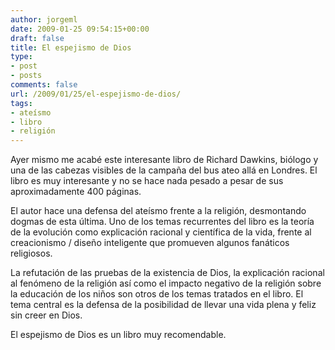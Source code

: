 ```yaml
---
author: jorgeml
date: 2009-01-25 09:54:15+00:00
draft: false
title: El espejismo de Dios
type: 
- post
- posts
comments: false
url: /2009/01/25/el-espejismo-de-dios/
tags:
- ateísmo
- libro
- religión
---
```


Ayer mismo me acabé este interesante libro de Richard Dawkins, biólogo y una de las cabezas visibles de la campaña del bus ateo allá en Londres. El libro es muy interesante y no se hace nada pesado a pesar de sus aproximadamente 400 páginas.

El autor hace una defensa del ateísmo frente a la religión, desmontando dogmas de esta última. Uno de los temas recurrentes del libro es la teoría de la evolución como explicación racional y científica de la vida, frente al creacionismo / diseño inteligente que promueven algunos fanáticos religiosos.

La refutación de las pruebas de la existencia de Dios, la explicación racional al fenómeno de la religión así como el impacto negativo de la religión sobre la educación de los niños son otros de los temas tratados en el libro. El tema central es la defensa de la posibilidad de llevar una vida plena y feliz sin creer en Dios.

El espejismo de Dios es un libro muy recomendable.
